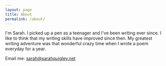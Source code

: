```yaml
---
layout: page
title: About
permalink: /about/
---
```


I'm Sarah. I picked up a pen as a teenager and I've been writing ever since. I like to think that my writing skills have improved since then. My greatest writing adventure was that wonderful crazy time when I wrote a poem everyday for a year.

Email me: <sarah@sarahquigley.net>


